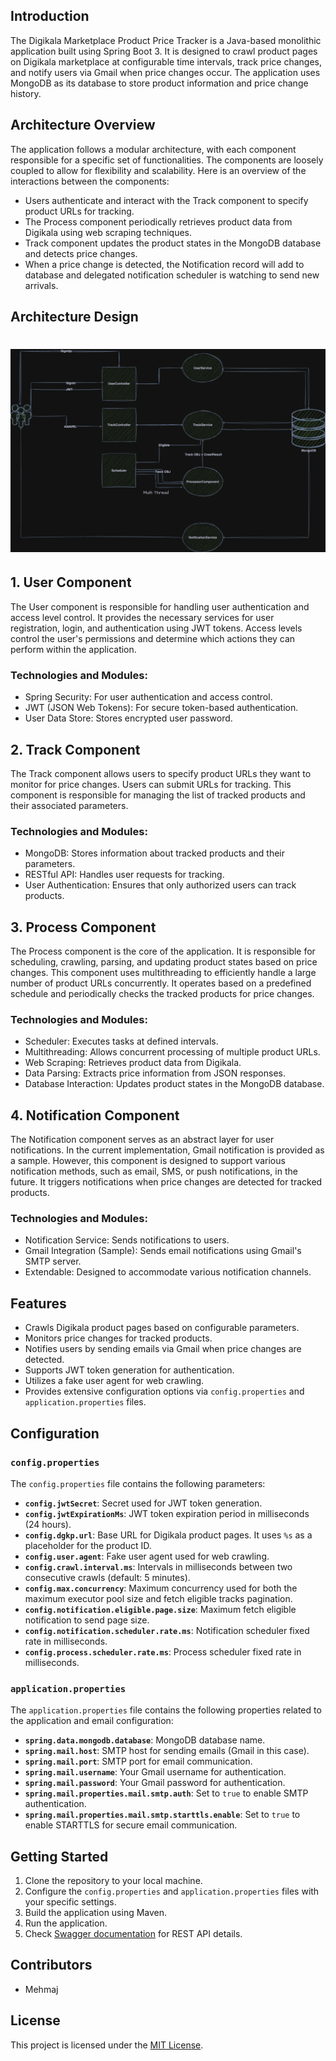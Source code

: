 
## Introduction
The Digikala Marketplace Product Price Tracker is a Java-based monolithic application built using Spring Boot 3. It is designed to crawl product pages on Digikala marketplace at configurable time intervals, track price changes, and notify users via Gmail when price changes occur. The application uses MongoDB as its database to store product information and price change history.
## Architecture Overview
The application follows a modular architecture, with each component responsible for a specific set of functionalities. The components are loosely coupled to allow for flexibility and scalability. Here is an overview of the interactions between the components:
- Users authenticate and interact with the Track component to specify product URLs for tracking.
- The Process component periodically retrieves product data from Digikala using web scraping techniques.
- Track component updates the product states in the MongoDB database and detects price changes.
- When a price change is detected, the Notification record will add to database and delegated notification scheduler is watching to send new arrivals.

## Architecture Design
<h1 align="center">
    <img src="./assignment.png">
</h1>

## 1. User Component
The User component is responsible for handling user authentication and access level control. It provides the necessary services for user registration, login, and authentication using JWT tokens. Access levels control the user's permissions and determine which actions they can perform within the application.

### Technologies and Modules:
- Spring Security: For user authentication and access control.
- JWT (JSON Web Tokens): For secure token-based authentication.
- User Data Store: Stores encrypted user password.

## 2. Track Component
The Track component allows users to specify product URLs they want to monitor for price changes. Users can submit URLs for tracking. This component is responsible for managing the list of tracked products and their associated parameters.

### Technologies and Modules:
- MongoDB: Stores information about tracked products and their parameters.
- RESTful API: Handles user requests for tracking.
- User Authentication: Ensures that only authorized users can track products.

## 3. Process Component
The Process component is the core of the application. It is responsible for scheduling, crawling, parsing, and updating product states based on price changes. This component uses multithreading to efficiently handle a large number of product URLs concurrently. It operates based on a predefined schedule and periodically checks the tracked products for price changes.

### Technologies and Modules:
- Scheduler: Executes tasks at defined intervals.
- Multithreading: Allows concurrent processing of multiple product URLs.
- Web Scraping: Retrieves product data from Digikala.
- Data Parsing: Extracts price information from JSON responses.
- Database Interaction: Updates product states in the MongoDB database.

## 4. Notification Component
The Notification component serves as an abstract layer for user notifications. In the current implementation, Gmail notification is provided as a sample. However, this component is designed to support various notification methods, such as email, SMS, or push notifications, in the future. It triggers notifications when price changes are detected for tracked products.

### Technologies and Modules:
- Notification Service: Sends notifications to users.
- Gmail Integration (Sample): Sends email notifications using Gmail's SMTP server.
- Extendable: Designed to accommodate various notification channels.



## Features

- Crawls Digikala product pages based on configurable parameters.
- Monitors price changes for tracked products.
- Notifies users by sending emails via Gmail when price changes are detected.
- Supports JWT token generation for authentication.
- Utilizes a fake user agent for web crawling.
- Provides extensive configuration options via `config.properties` and `application.properties` files.

## Configuration

### `config.properties`

The `config.properties` file contains the following parameters:

- **`config.jwtSecret`**: Secret used for JWT token generation.
- **`config.jwtExpirationMs`**: JWT token expiration period in milliseconds (24 hours).
- **`config.dgkp.url`**: Base URL for Digikala product pages. It uses `%s` as a placeholder for the product ID.
- **`config.user.agent`**: Fake user agent used for web crawling.
- **`config.crawl.interval.ms`**: Intervals in milliseconds between two consecutive crawls (default: 5 minutes).
- **`config.max.concurrency`**: Maximum concurrency used for both the maximum executor pool size and fetch eligible tracks pagination.
- **`config.notification.eligible.page.size`**: Maximum fetch eligible notification to send page size.
- **`config.notification.scheduler.rate.ms`**: Notification scheduler fixed rate in milliseconds.
- **`config.process.scheduler.rate.ms`**: Process scheduler fixed rate in milliseconds.

### `application.properties`

The `application.properties` file contains the following properties related to the application and email configuration:

- **`spring.data.mongodb.database`**: MongoDB database name.
- **`spring.mail.host`**: SMTP host for sending emails (Gmail in this case).
- **`spring.mail.port`**: SMTP port for email communication.
- **`spring.mail.username`**: Your Gmail username for authentication.
- **`spring.mail.password`**: Your Gmail password for authentication.
- **`spring.mail.properties.mail.smtp.auth`**: Set to `true` to enable SMTP authentication.
- **`spring.mail.properties.mail.smtp.starttls.enable`**: Set to `true` to enable STARTTLS for secure email communication.

## Getting Started

1. Clone the repository to your local machine.
2. Configure the `config.properties` and `application.properties` files with your specific settings.
3. Build the application using Maven.
4. Run the application.
5. Check [Swagger documentation](http://localhost:8080/swagger-ui.html) for REST API details.

## Contributors

- Mehmaj

## License

This project is licensed under the [MIT License](LICENSE).
